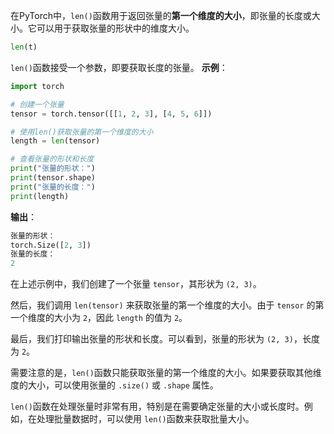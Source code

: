 在PyTorch中，`len()`函数用于返回张量的**第一个维度的大小**，即张量的长度或大小。它可以用于获取张量的形状中的维度大小。
```python
len(t)
```

`len()`函数接受一个参数，即要获取长度的张量。
**示例**：
```python
import torch

# 创建一个张量
tensor = torch.tensor([[1, 2, 3], [4, 5, 6]])

# 使用len()获取张量的第一个维度的大小
length = len(tensor)

# 查看张量的形状和长度
print("张量的形状：")
print(tensor.shape)
print("张量的长度：")
print(length)
```

**输出**：
```python
张量的形状：
torch.Size([2, 3])
张量的长度：
2
```

在上述示例中，我们创建了一个张量 `tensor`，其形状为 `(2, 3)`。

然后，我们调用 `len(tensor)` 来获取张量的第一个维度的大小。由于 `tensor` 的第一个维度的大小为 `2`，因此 `length` 的值为 `2`。

最后，我们打印输出张量的形状和长度。可以看到，张量的形状为 `(2, 3)`，长度为 `2`。

需要注意的是，`len()`函数只能获取张量的第一个维度的大小。如果要获取其他维度的大小，可以使用张量的 `.size()` 或 `.shape` 属性。

`len()`函数在处理张量时非常有用，特别是在需要确定张量的大小或长度时。例如，在处理批量数据时，可以使用 `len()`函数来获取批量大小。